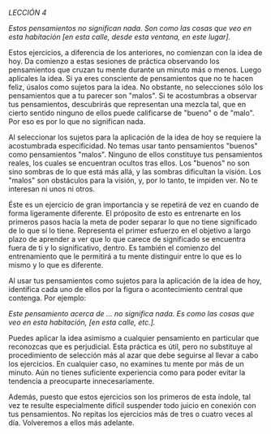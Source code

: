 *LECCIÓN 4*

*Estos pensamientos no significan nada. Son como las cosas que veo en esta habitación [en esta calle, desde esta ventana, en este lugar].*

Estos ejercicios, a diferencia de los anteriores, no comienzan con la idea de hoy. Da comienzo a estas sesiones de práctica observando los pensamientos que cruzan tu mente durante un minuto más o menos. Luego aplícales la idea. Si ya eres consciente de pensamientos que no te hacen feliz, úsalos como sujetos para la idea. No obstante, no selecciones sólo los pensamientos que a tu parecer son "malos". Si te acostumbras a observar tus pensamientos, descubrirás que representan una mezcla tal, que en cierto sentido ninguno de ellos puede calificarse de "bueno" o de "malo". Por eso es por lo que no significan nada.

Al seleccionar los sujetos para la aplicación de la idea de hoy se requiere la acostumbrada especificidad. No temas usar tanto pensamientos "buenos" como pensamientos "malos". Ninguno de ellos constituye tus pensamientos reales, los cuales se encuentran ocultos tras ellos. Los "buenos" no son sino sombras de lo que está más allá, y las sombras dificultan la visión. Los "malos" son obstáculos para la visión, y, por lo tanto, te impiden ver. No te interesan ni unos ni otros.

Éste es un ejercicio de gran importancia y se repetirá de vez en cuando de forma ligeramente diferente. El próposito de esto es entrenarte en los primeros pasos hacia la meta de poder separar lo que no tiene significado de lo que sí lo tiene. Representa el primer esfuerzo en el objetivo a largo plazo de aprender a ver que lo que carece de significado se encuentra fuera de ti y lo significativo, dentro. Es también el comienzo del entrenamiento que le permitirá a tu mente distinguir entre lo que es lo mismo y lo que es diferente.

Al usar tus pensamientos como sujetos para la aplicación de la idea de hoy, identifica cada uno de ellos por la figura o acontecimiento central que contenga. Por ejemplo:

_Este pensamiento acerca de ... no significa nada._
_Es como las cosas que veo en esta habitación, [en esta calle, etc.]._

Puedes aplicar la idea asimismo a cualquier pensamiento en particular que reconozcas que es perjudicial. Esta práctica es útil, pero no substituye al procedimiento de selección más al azar que debe seguirse al llevar a cabo los ejercicios. En cualquier caso, no examines tu mente por más de un minuto. Aún no tienes suficiente experiencia como para poder evitar la tendencia a preocuparte innecesariamente.

Además, puesto que estos ejercicios son los primeros de esta índole, tal vez te resulte especialmente difícil suspender todo juicio en conexión con tus pensamientos. No repitas los ejercicios más de tres o cuatro veces al día. Volveremos a ellos más adelante.